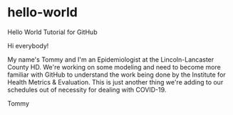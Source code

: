 # hello-world
Hello World Tutorial for GitHub

Hi everybody!

My name's Tommy and I'm an Epidemiologist at the Lincoln-Lancaster County HD. We're working on some modeling and need to become more familiar with GitHub to understand the work being done by the Institute for Health Metrics & Evaluation. This is just another thing we're adding to our schedules out of necessity for dealing with COVID-19.

Tommy
